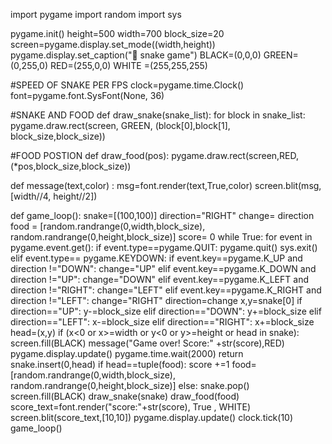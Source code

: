 import pygame
import random
import sys

pygame.init()
height=500
width=700
block_size=20
screen=pygame.display.set_mode((width,height))
pygame.display.set_caption("🐍 snake game")
BLACK=(0,0,0)
GREEN=(0,255,0)
RED=(255,0,0)
WHITE =(255,255,255)

#SPEED OF SNAKE PER FPS
clock=pygame.time.Clock()
font=pygame.font.SysFont(None, 36)

#SNAKE AND FOOD 
def draw_snake(snake_list):
    for block in snake_list:
        pygame.draw.rect(screen, GREEN, (block[0],block[1], block_size,block_size))

#FOOD POSTION
def draw_food(pos):
    pygame.draw.rect(screen,RED,(*pos,block_size,block_size))

def message(text,color) :
    msg=font.render(text,True,color)
    screen.blit(msg, [width//4, height//2])

def game_loop():
    snake=[(100,100)]
    direction="RIGHT"
    change= direction
    food = [random.randrange(0,width,block_size), 
            random.randrange(0,height,block_size)]
    score= 0
    while True:
        for event in pygame.event.get():
            if event.type==pygame.QUIT:
                pygame.quit()
                sys.exit()
            elif event.type== pygame.KEYDOWN:
                if event.key==pygame.K_UP and direction !="DOWN":
                    change="UP"
                elif event.key==pygame.K_DOWN and direction !="UP":
                    change="DOWN"
                elif event.key==pygame.K_LEFT and direction !="RIGHT":
                    change="LEFT"
                elif event.key==pygame.K_RIGHT and direction !="LEFT":
                    change="RIGHT"
        direction=change
        x,y=snake[0]
        if direction=="UP":
            y-=block_size
        elif direction=="DOWN":
            y+=block_size
        elif direction=="LEFT":
            x-=block_size
        elif direction=="RIGHT":
            x+=block_size
        head=(x,y)
        if (x<0 or x>=width or y<0 or y>=height or head in snake):
            screen.fill(BLACK)
            message("Game over! Score:" +str(score),RED)
            pygame.display.update()
            pygame.time.wait(2000)
            return
        snake.insert(0,head)
        if head==tuple(food):
            score +=1
            food=[random.randrange(0,width,block_size), random.randrange(0,height,block_size)]
        else:
            snake.pop()
        screen.fill(BLACK)
        draw_snake(snake)
        draw_food(food)
        score_text=font.render("score:"+str(score), True , WHITE)
        screen.blit(score_text,[10,10])
        pygame.display.update()
        clock.tick(10)
game_loop()
